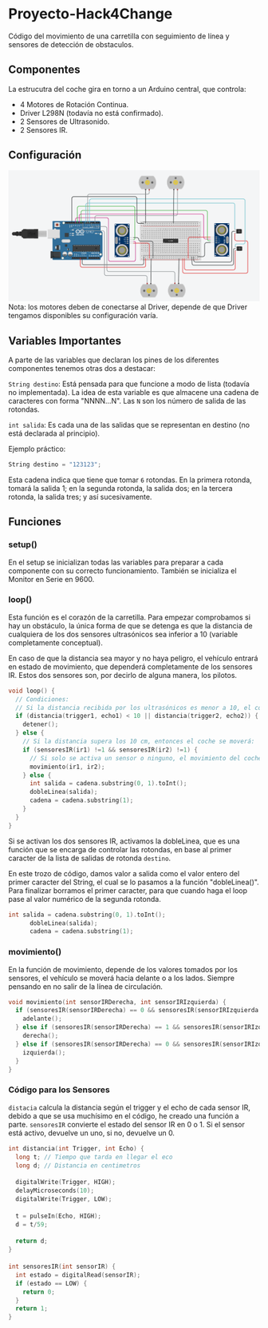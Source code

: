 # Proyecto-Hack4Change

Código del movimiento de una carretilla con seguimiento de línea y sensores de detección de obstaculos.

## Componentes
La estrucutra del coche gira en torno a un Arduino central, que controla:
- 4 Motores de Rotación Continua.
- Driver L298N (todavía no está confirmado).
- 2 Sensores de Ultrasonido.
- 2 Sensores IR.

## Configuración
![Circuito](images/circuito.png)
Nota: los motores deben de conectarse al Driver, depende de que Driver tengamos disponibles su configuración varía.

## Variables Importantes
A parte de las variables que declaran los pines de los diferentes componentes tenemos otras dos a destacar:

`String destino`: Está pensada para que funcione a modo de lista (todavía no implementada). La idea de esta variable es que almacene una cadena de caracteres con forma "NNNN...N". Las `N` son los número de salida de las rotondas.

`int salida`: Es cada una de las salidas que se representan en destino (no está declarada al principio).

Ejemplo práctico:

```c++
String destino = "123123";
```

Esta cadena indica que tiene que tomar `6` rotondas. En la primera rotonda, tomará la salida 1; en la segunda rotonda, la salida dos; en la tercera rotonda, la salida tres; y así sucesivamente.

## Funciones

### setup()
En el setup se inicializan todas las variables para preparar a cada componente con su correcto funcionamiento. También se inicializa el Monitor en Serie en 9600.
### loop()
Esta función es el corazón de la carretilla. Para empezar comprobamos si hay un obstáculo, la única forma de que se detenga es que la distancia de cualquiera de los dos sensores ultrasónicos sea inferior a 10 (variable completamente conceptual).

En caso de que la distancia sea mayor y no haya peligro, el vehículo entrará en estado de movimiento, que dependerá completamente de los sensores IR. Estos dos sensores son, por decirlo de alguna manera, los pilotos.
```c++
void loop() {
  // Condiciones:
  // Si la distancia recibida por los ultrasónicos es menor a 10, el coche se detiene, luego:
  if (distancia(trigger1, echo1) < 10 || distancia(trigger2, echo2)) {
    detener();
  } else {
    // Si la distancia supera los 10 cm, entonces el coche se moverá:
    if (sensoresIR(ir1) !=1 && sensoresIR(ir2) !=1) {
      // Si solo se activa un sensor o ninguno, el movimiento del coche será "normal";
      movimiento(ir1, ir2);
    } else {
      int salida = cadena.substring(0, 1).toInt();
      dobleLinea(salida);
      cadena = cadena.substring(1);
    }
  }
}
```
Si se activan los dos sensores IR, activamos la dobleLinea, que es una función que se encarga de controlar las rotondas, en base al primer caracter de la lista de salidas de rotonda `destino`.

En este trozo de código, damos valor a salida como el valor entero del primer caracter del String, el cual se lo pasamos a la función "dobleLinea()". Para finalizar borramos el primer caracter, para que cuando haga el loop pase al valor numérico de la segunda rotonda.
```c++
int salida = cadena.substring(0, 1).toInt();
      dobleLinea(salida);
      cadena = cadena.substring(1);
```

### movimiento()
En la función de movimiento, depende de los valores tomados por los sensores, el vehículo se moverá hacia delante o a los lados. Siempre pensando en no salir de la línea de circulación.
```c++
void movimiento(int sensorIRDerecha, int sensorIRIzquierda) {
  if (sensoresIR(sensorIRDerecha) == 0 && sensoresIR(sensorIRIzquierda == 0)) {
    adelante();
  } else if (sensoresIR(sensorIRDerecha) == 1 && sensoresIR(sensorIRIzquierda) == 0) {
    derecha();
  } else if (sensoresIR(sensorIRDerecha) == 0 && sensoresIR(sensorIRIzquierda) == 1) {
    izquierda();
  }
}
```

### Código para los Sensores
`distacia` calcula la distancia según el trigger y el echo de cada sensor IR, debido a que se usa muchísimo en el código, he creado una función a parte.
`sensoresIR` convierte el estado del sensor IR en 0 o 1. Si el sensor está activo, devuelve un uno, si no, devuelve un 0.
```c++
int distancia(int Trigger, int Echo) {
  long t; // Tiempo que tarda en llegar el eco
  long d; // Distancia en centimetros
 
  digitalWrite(Trigger, HIGH);
  delayMicroseconds(10);          
  digitalWrite(Trigger, LOW);
  
  t = pulseIn(Echo, HIGH); 
  d = t/59;

  return d;
}

int sensoresIR(int sensorIR) {
  int estado = digitalRead(sensorIR);
  if (estado == LOW) {
    return 0;
  }
  return 1;
}
```